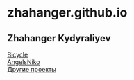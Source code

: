# zhahanger.github.io
## Zhahanger Kydyraliyev
[Bicycle](https://zhahanger.github.io/bicycle/)  
[AngelsNiko](https://zhahanger.github.io/angelsNiko/)  
[Другие проекты](https://jahanger.github.io/)  
